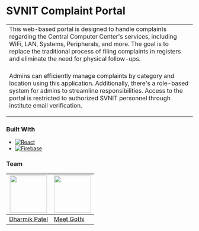 # SVNIT Complaint Portal
<table>
<tr>
<td>
This web-based portal is designed to handle complaints regarding the Central Computer Center's services, including WiFi, LAN, Systems, Peripherals, and more. The goal is to replace the traditional process of filing complaints in registers and eliminate the need for physical follow-ups.

###

Admins can efficiently manage complaints by category and location using this application. Additionally, there's a role-based system for admins to streamline responsibilities. Access to the portal is restricted to authorized SVNIT personnel through institute email verification.
</td>
</tr>
</table>

### Built With


* [![React][React.js]][React-url]
* [![Firebase][Firebase.js]][Firebase-url]




### Team
[<img src="https://media.licdn.com/dms/image/D4D03AQGt4MOOGp7IfA/profile-displayphoto-shrink_800_800/0/1673542443413?e=1710374400&v=beta&t=Fxvn61L-tL9oB6cyBqr1yAyiKLWXpmxDn8GmrkwCCJs" width="100" height="100"/>](https://github.com/Dharmik1210) | [<img src="https://media.licdn.com/dms/image/D4D03AQGDQgvtsKNwgA/profile-displayphoto-shrink_800_800/0/1705484361081?e=1710979200&v=beta&t=rOzNIbhtqVjTZRvYBRFJbOMbG_97AA4F9J5dIesyMHw" width="100" height="100"/>](https://github.com/meet0510)
---|---
[Dharmik Patel ](https://github.com/Dharmik1210) |[Meet Gothi](https://github.com/meet0510)



[React.js]: https://img.shields.io/badge/React-20232A?style=for-the-badge&logo=react&logoColor=61DAFB
[React-url]: https://reactjs.org/
[Firebase.js]:https://img.shields.io/badge/Firebase-039BE5?style=for-the-badge&logo=Firebase&logoColor=yellow
[Firebase-url]: https://firebase.google.com/

